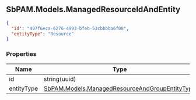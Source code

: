 
<h2 id="tocS_SbPAM.Models.ManagedResourceIdAndEntity">SbPAM.Models.ManagedResourceIdAndEntity</h2>

<a id="schemasbpam.models.managedresourceidandentity"></a>
<a id="schema_SbPAM.Models.ManagedResourceIdAndEntity"></a>
<a id="tocSsbpam.models.managedresourceidandentity"></a>
<a id="tocssbpam.models.managedresourceidandentity"></a>

```json
{
  "id": "497f6eca-6276-4993-bfeb-53cbbbba6f08",
  "entityType": "Resource"
}

```

### Properties

|Name|Type|Required|Restrictions|Description|
|---|---|---|---|---|
|id|string(uuid)|false|none|none|
|entityType|[SbPAM.Models.ManagedResourceAndGroupEntityType](#schemasbpam.models.managedresourceandgroupentitytype)|false|none|none|


